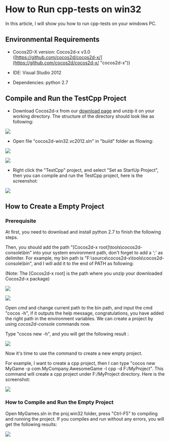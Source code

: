 # How to Run cpp-tests on win32

In this article, I will show you how to run cpp-tests on your windows PC.

## Environmental Requirements

- Cocos2D-X version: Cocos2d-x v3.0 ([https://github.com/cocos2d/cocos2d-x/](https://github.com/cocos2d/cocos2d-x/ "cocos2d-x"))

- IDE: Visual Studio 2012

- Dependencies: python 2.7

## Compile and Run the TestCpp Project

- Download Cocos2d-x from our [download page](http://cocos2d-x.org/download) and unzip it on your working directory. The structure of the directory should look like as following:

![](res/1.png)

- Open file "cocos2d-win32.vc2012.sln" in "build" folder as fllowing:

![](res/7.png)

![](res/8.png)

- Right click the "TestCpp" project, and select "Set as StartUp Project", then you can compile and run the TestCpp project, here is the screenshot:

![](res/9.png)

## How to Create a Empty Project

### Prerequisite

At first, you need to download and install python 2.7  to finish the following steps.

Then, you should add the path "[Cocos2d-x root]\tools\cocos2d-console\bin\" into your system environment path, don't forget to add a ';' as delimiter. For example, my bin path is "F:\source\cocos2d-x\tools\cocos2d-console\bin", and I will add it to the end of PATH as following:

(Note: The [Cocos2d-x root] is the path where you unzip your downloaded Cocos2d-x package)

![](res/2.png)

![](res/3.png)
 
Open *cmd* and change current path to the bin path, and input the cmd "cocos -h", if it outputs the help message, congratulations, you have added the right path in the environment variables. We can create a project by using *cocos2d-console* commands now. 

Type "cocos new -h", and you will get the following result :

![](res/4.png)

Now it's time to use the command to create a new empty project.

For example, I want to create a cpp project, then I can type "cocos new MyGame -p com.MyCompany.AwesomeGame -l cpp -d F:/MyProject". This command will create a cpp project under F:/MyProject directory. Here is the screenshot:

![](res/5.png)


### How to Compile and Run the Empty Project

Open MyGames.sln in the proj.win32 folder, press "Ctrl-F5" to compiling and running the project. If you compiles and run without any errors, you will get the following results:

![](res/6.png)


